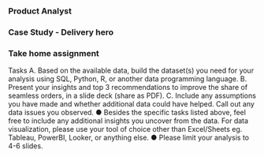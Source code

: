 ### Product Analyst
### Case Study - Delivery hero 
### Take home assignment

Tasks
A. Based on the available data, build the dataset(s) you need for your analysis using SQL,
Python, R, or another data programming language.
B. Present your insights and top 3 recommendations to improve the share of seamless
orders, in a slide deck (share as PDF).
C. Include any assumptions you have made and whether additional data could have
helped. Call out any data issues you observed.
● Besides the specific tasks listed above, feel free to include any additional insights you
uncover from the data. For data visualization, please use your tool of choice other than
Excel/Sheets eg. Tableau, PowerBI, Looker, or anything else.
● Please limit your analysis to 4-6 slides.
